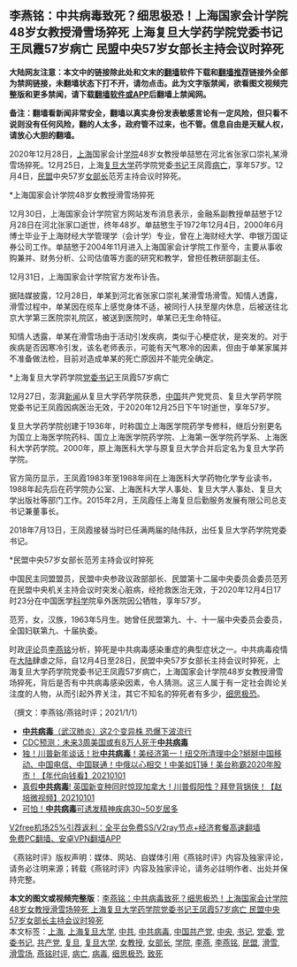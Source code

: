 <h2>李燕铭：中共病毒致死？细思极恐！上海国家会计学院48岁女教授滑雪场猝死 上海复旦大学药学院党委书记王凤霞57岁病亡 民盟中央57岁女部长主持会议时猝死</h2> <p class="notice"><b>大陆网友注意：本文中的链接除此处和文末的<a href="https://github.com/bannedbook/fanqiang" >翻墙</a>软件下载和<a href="https://github.com/killgcd/justmysocks/blob/master/README.md">翻墙推荐</a>链接外全部为禁网链接，未翻墙状态下打不开，请勿点击。此为文字版禁闻，欲看图文视频完整版和更多禁闻，请下载<a href="https://github.com/bannedbook/fanqiang">翻墙软件或APP</a>后翻墙上禁闻网。</p><p>备注：翻墙看新闻非常安全，翻墙以真实身份发表敏感言论有一定风险，但只看不说则没有任何风险，翻的人太多，政府管不过来，也不管。信息自由是天赋人权，请放心大胆的翻墙。</b></p>  <div class="entry"> <p></p> <p>2020年12月28日&#65292;<a href="https://www.bannedbook.org/bnews/tag/%e4%b8%8a%e6%b5%b7/" class="st_tag internal_tag" rel="tag" title="标签 上海 下的日志">上海</a>国家会计<a href="https://www.bannedbook.org/bnews/tag/%E5%AD%A6%E9%99%A2/" class="st_tag internal_tag" rel="tag" title="标签 学院 下的日志">学院</a>48岁女教授单喆慜在河北省张家口崇礼某滑雪场猝死&#12290;12月25日&#65292;上海<a href="https://www.bannedbook.org/bnews/tag/%E5%A4%8D%E6%97%A6%E5%A4%A7%E5%AD%A6/" class="st_tag internal_tag" rel="tag" title="标签 复旦大学 下的日志">复旦大学</a>药学院党委<a href="https://www.bannedbook.org/bnews/tag/%e4%b9%a6%e8%ae%b0/" class="st_tag internal_tag" rel="tag" title="标签 书记 下的日志">书记</a>王凤霞<a href="https://www.bannedbook.org/bnews/tag/%E7%97%85%E4%BA%A1/" class="st_tag internal_tag" rel="tag" title="标签 病亡 下的日志">病亡</a>&#65292;享年57岁&#12290;12月4日&#65292;<a href="https://www.bannedbook.org/bnews/tag/%e6%b0%91%e7%9b%9f/" class="st_tag internal_tag" rel="tag" title="标签 民盟 下的日志">民盟</a>中央57岁<a href="https://www.bannedbook.org/bnews/tag/%E5%A5%B3%E9%83%A8%E9%95%BF/" class="st_tag internal_tag" rel="tag" title="标签 女部长 下的日志">女部长</a>范芳主持会议时猝死&#12290; </p> <p>   *上海国家会计学院48岁女教授滑雪场猝死 </p> <p>12月30日&#65292;上海国家会计学院官方网站发布消息表示&#65292;金融系副教授单喆慜于12月28日在河北张家口逝世&#65292;终年48岁&#12290;单喆慜生于1972年12月4日&#65292;2000年6月博士毕业于上海财经大学管理学&#65288;会计学&#65289;专业&#65292;曾在上海财经大学&#12289;申银万国证券公司工作&#12290;单喆慜于2004年11月进入上海国家会计学院工作至今&#65292;主要从事收购兼并&#12289;财务分析&#12289;公司估值等方面的研究和教学&#65292;曾担任教研部副主任&#12290;</p>  <p>12月31日&#65292;上海国家会计学院官方发布讣告&#12290;</p> <p>据陆媒披露&#65292;12月28日&#65292;单某到河北省张家口崇礼某滑雪场滑雪&#12290;知情人透露&#65292;滑雪过程中&#65292;单某因在缆车上感觉身体不适&#65292;被同行人扶至屋内休息&#65292;后被送往北京大学第三医院崇礼院区&#65292;被送到医院时&#65292;单某已无生命特征&#12290;</p> <p>知情人透露&#65292;单某在滑雪场由于活动引发疾病&#65292;类似于心梗症状&#65292;是突发的&#12290;对于疾病是否因寒冷引发&#65292;该名老师表示&#65292;可能有天气寒冷的因素&#65292;但由于单某家属并不准备做法检&#65292;目前对造成单某的死亡原因并不能完全确定&#12290;</p> <p>   *上海复旦大学药学院<a href="https://www.bannedbook.org/bnews/tag/%E5%85%9A%E5%A7%94%E4%B9%A6%E8%AE%B0/" class="st_tag internal_tag" rel="tag" title="标签 党委书记 下的日志">党委书记</a>王凤霞57岁病亡</p>  <p>12月27日&#65292;澎湃<span class='wp_keywordlink_affiliate'><a href="https://www.bannedbook.org/" title="新闻">新闻</a></span>从复旦大学药学院获悉&#65292;<span class='wp_keywordlink_affiliate'><a href="https://www.bannedbook.org/" title="中国" target="_blank">中国</a></span>共产党党员&#12289;复旦大学药学院党委书记王凤霞因病医治无效&#65292;于2020年12月25日下午1时逝世&#65292;享年57岁&#12290;</p> <p>复旦大学药学院创建于1936年&#65292;时称国立上海医学院药学专修科&#65292;继后分别更名为国立上海医学院药科&#12289;国立上海医学院药学院&#12289;上海第一医学院药学系&#12289;上海医科大学药学院&#12290;2000年&#65292;原上海医科大学与原复旦大学合并后定名为复旦大学药学院&#12290;</p> <p>官方简历显示&#65292;王凤霞1983年至1988年间在上海医科大学药物化学专业读书&#65292;1988年起先后在药学院办公室&#12289;上海医科大学人事处&#12289;复旦大学人事处&#12289;复旦大学出版社等部门工作&#12290;2015年2月&#65292;王凤霞任上海复旦后勤服务发展有限公司总支书记兼董事长&#12290;</p> <p>2018年7月13日&#65292;王凤霞接替当时已任满两届的陆伟跃&#65292;出任复旦大学药学院党委书记&#12290; </p>  <p>   *民盟中央57岁女部长范芳主持会议时猝死 </p> <p>中国民主同盟盟员&#65292;民盟中央参政议政部部长&#12289;民盟第十二届中央委员会委员范芳在民盟中央机关主持会议时突发心脏病&#65292;经抢救医治无效&#65292;于2020年12月4日17时23分在中国医学<span class='wp_keywordlink'><a href="https://www.bannedbook.org/forum11/topic309.html" title="禁片：“科学”的棍子" target="_blank">科学</a></span>院阜外医院因公牺牲&#65292;享年57岁&#12290;</p> <p>范芳&#65292;女&#65292;汉族&#65292;1963年5月生&#12290;她曾任民盟第九&#12289;十&#12289;十一届中央委员会委员&#65292;全国妇联第九&#12289;十届执委&#12290;</p> <p>时政<span class='wp_keywordlink_affiliate'><a href="https://www.bannedbook.org/bnews/comments/" title="新闻评论" target="_blank">评论</a></span>员<a href="https://www.bannedbook.org/bnews/tag/%e6%9d%8e%e7%87%95%e9%93%ad/" class="st_tag internal_tag" rel="tag" title="标签 李燕铭 下的日志">李燕铭</a>分析&#65292;猝死是中共病毒感染重症的典型症状之一&#12290;中共病毒疫情在<span class='wp_keywordlink_affiliate'><a href="https://www.bannedbook.org/" title="大陆" target="_blank">大陆</a></span>肆虐之际&#65292;自12月4日至28日&#65292;民盟中央57岁女部长主持会议时猝死&#65292;上海复旦大学药学院党委书记王凤霞57岁病亡&#65292;上海国家会计学院48岁女教授滑雪场猝死&#65292;背后是否有中共病毒感染因素&#65292;令人猜测&#12290;这三人属于有一定社会舆论关注度的人物&#65292;从而引起外界关注&#65292;其它不知名的猝死者有多少&#65292;<a href="https://www.bannedbook.org/bnews/tag/%e7%bb%86%e6%80%9d%e6%9e%81%e6%81%90/" class="st_tag internal_tag" rel="tag" title="标签 细思极恐 下的日志">细思极恐</a>&#12290;</p>  <p>&#65288;撰文&#65306;李燕铭/燕铭时评&#65307;2021/1/1&#65289;</p> <ul class='op-related-articles' title='相关阅读'> <li><a href='https://www.bannedbook.org/bnews/comments/20210102/1459387.html' target='_blank'><b>中共病毒</b>（武汉肺炎）这2个变异株 恐爆下波流行</a></li> <li><a href='https://www.bannedbook.org/bnews/comments/20210102/1459368.html' target='_blank'>CDC预测：未来3周美国或有8万人死于<b>中共病毒</b></a></li> <li><a href='https://www.bannedbook.org/bnews/taiwannews/20210101/1459242.html' target='_blank'>独！川普新年谈话！批<b>中共病毒</b>！美经济第一！纽交所清理中企?掰掰中国移动、中国电信、中国联通！中俄以心相交！中美如钉锤！美台称霸2020年股市！【年代向钱看】20210101</a></li> <li><a href='https://www.bannedbook.org/bnews/bannedvideo/20210101/1459224.html' target='_blank'>真假<b>中共病毒</b>! 英国新变种同时惊现加拿大！川普假阳性？拜登背锅侠！【赵培微视频】20210101</a></li> <li><a href='https://www.bannedbook.org/bnews/cnnews/20210101/1459144.html' target='_blank'>可怕！<b>中共病毒</b>可诱发精神疾病30~50岁居多</a></li> </ul> <p class="texttj"> <a href="https://github.com/bannedbook/fanqiang/wiki/V2ray%E6%9C%BA%E5%9C%BA" target="_blank">V2free机场25%引荐返利：全平台免费SS/V2ray节点+经济套餐高速翻墙</a><br/> <a href="https://github.com/bannedbook/fanqiang/wiki/%E7%A6%81%E9%97%BB%E7%BD%91%E5%AE%89%E5%8D%93%E7%BF%BB%E5%A2%99%E6%96%B0%E9%97%BBAPP" target="_blank">免费PC翻墙、安卓VPN翻墙APP</a></p><p>&#12298;燕铭时评&#12299;版权声明&#65306;媒体&#12289;网站&#12289;自媒体引用&#12298;燕铭时评&#12299;内容及独家评论&#65292;请务必注明来源&#65307;转载&#12298;燕铭时评&#12299;内容及独家评论&#65292;请务必註明作者&#12289;出处并保持完整&#12290;</p><a name='sharetosocial'></a>       <div><b>本文的图文或视频完整版</b>：<a href='https://www.bannedbook.org/bnews/comments/20210102/1459407.html'>李燕铭：中共病毒致死？细思极恐！上海国家会计学院48岁女教授滑雪场猝死 上海复旦大学药学院党委书记王凤霞57岁病亡 民盟中央57岁女部长主持会议时猝死</a></div>  </div><!--END ENTRY--> <div class="postfooter"> <div>本文标签：<a href="https://www.bannedbook.org/bnews/tag/%e4%b8%8a%e6%b5%b7/" rel="tag">上海</a>, <a href="https://www.bannedbook.org/bnews/tag/%E4%B8%8A%E6%B5%B7%E5%A4%8D%E6%97%A6%E5%A4%A7%E5%AD%A6/" rel="tag">上海复旦大学</a>, <a href="https://www.bannedbook.org/bnews/tag/%e4%b8%ad%e5%85%b1/" rel="tag">中共</a>, <a href="https://www.bannedbook.org/bnews/tag/%e4%b8%ad%e5%85%b1%e7%97%85%e6%af%92/" rel="tag">中共病毒</a>, <a href="https://www.bannedbook.org/bnews/tag/%e4%b8%ad%e5%9b%bd%e5%85%b1%e4%ba%a7%e5%85%9a/" rel="tag">中国共产党</a>, <a href="https://www.bannedbook.org/bnews/tag/%E4%B8%AD%E5%A4%AE/" rel="tag">中央</a>, <a href="https://www.bannedbook.org/bnews/tag/%e4%b9%a6%e8%ae%b0/" rel="tag">书记</a>, <a href="https://www.bannedbook.org/bnews/tag/%E5%85%9A%E5%A7%94/" rel="tag">党委</a>, <a href="https://www.bannedbook.org/bnews/tag/%E5%85%9A%E5%A7%94%E4%B9%A6%E8%AE%B0/" rel="tag">党委书记</a>, <a href="https://www.bannedbook.org/bnews/tag/%e5%85%b1%e4%ba%a7%e5%85%9a/" rel="tag">共产党</a>, <a href="https://www.bannedbook.org/bnews/tag/%E5%A4%8D%E6%97%A6/" rel="tag">复旦</a>, <a href="https://www.bannedbook.org/bnews/tag/%E5%A4%8D%E6%97%A6%E5%A4%A7%E5%AD%A6/" rel="tag">复旦大学</a>, <a href="https://www.bannedbook.org/bnews/tag/%E5%A5%B3%E6%95%99%E6%8E%88/" rel="tag">女教授</a>, <a href="https://www.bannedbook.org/bnews/tag/%E5%A5%B3%E9%83%A8%E9%95%BF/" rel="tag">女部长</a>, <a href="https://www.bannedbook.org/bnews/tag/%E5%AD%A6%E9%99%A2/" rel="tag">学院</a>, <a href="https://www.bannedbook.org/bnews/tag/%e6%9d%8e%e7%87%95/" rel="tag">李燕</a>, <a href="https://www.bannedbook.org/bnews/tag/%e6%9d%8e%e7%87%95%e9%93%ad/" rel="tag">李燕铭</a>, <a href="https://www.bannedbook.org/bnews/tag/%e6%b0%91%e7%9b%9f/" rel="tag">民盟</a>, <a href="https://www.bannedbook.org/bnews/tag/%e6%bb%91%e9%9b%aa/" rel="tag">滑雪</a>, <a href="https://www.bannedbook.org/bnews/tag/%E6%BB%91%E9%9B%AA%E5%9C%BA/" rel="tag">滑雪场</a>, <a href="https://www.bannedbook.org/bnews/tag/%e7%87%95%e9%93%ad%e6%97%b6%e8%af%84/" rel="tag">燕铭时评</a>, <a href="https://www.bannedbook.org/bnews/tag/%E7%97%85%E4%BA%A1/" rel="tag">病亡</a>, <a href="https://www.bannedbook.org/bnews/tag/%e7%97%85%e6%af%92/" rel="tag">病毒</a>, <a href="https://www.bannedbook.org/bnews/tag/%e7%bb%86%e6%80%9d%e6%9e%81%e6%81%90/" rel="tag">细思极恐</a>, <a href="https://www.bannedbook.org/bnews/tag/%E8%87%B4%E6%AD%BB/" rel="tag">致死</a></div>  </div><!--END POSTFOOTER--> 